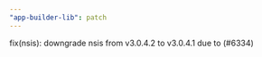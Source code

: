 ```yaml
---
"app-builder-lib": patch
---
```


fix(nsis): downgrade nsis from v3.0.4.2 to v3.0.4.1 due to (#6334)
